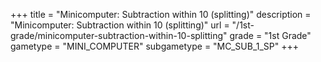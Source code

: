 +++
title = "Minicomputer: Subtraction within 10 (splitting)"
description = "Minicomputer: Subtraction within 10 (splitting)"
url = "/1st-grade/minicomputer-subtraction-within-10-splitting"
grade = "1st Grade"
gametype = "MINI_COMPUTER"
subgametype = "MC_SUB_1_SP"
+++